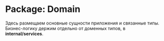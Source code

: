 # Package: Domain

Здесь размещаем основные сущности приложения и связанные типы.
Бизнес-логику держим отдельно от доменных типов, в **internal/services**.